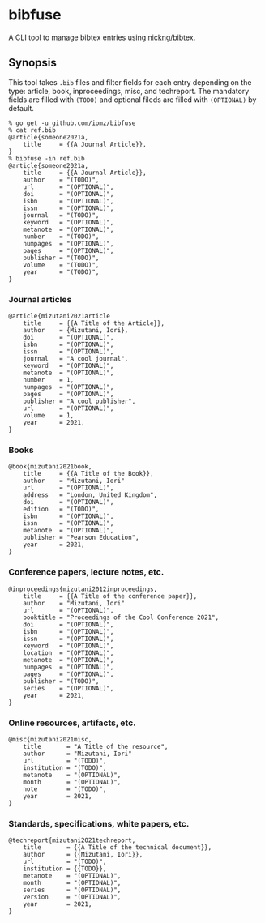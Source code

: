 # bibfuse
A CLI tool to manage bibtex entries using [nickng/bibtex](https://github.com/nickng/bibtex).

## Synopsis
This tool takes `.bib` files and filter fields for each entry depending on the type: article, book, inproceedings, misc, and techreport.
The mandatory fields are filled with `(TODO)` and optional fileds are filled with `(OPTIONAL)` by default.

```console
% go get -u github.com/iomz/bibfuse
% cat ref.bib
@article{someone2021a,
    title     = {{A Journal Article}},
}
% bibfuse -in ref.bib
@article{someone2021a,
    title     = {{A Journal Article}},
    author    = "(TODO)",
    url       = "(OPTIONAL)",
    doi       = "(OPTIONAL)",
    isbn      = "(OPTIONAL)",
    issn      = "(OPTIONAL)",
    journal   = "(TODO)",
    keyword   = "(OPTIONAL)",
    metanote  = "(OPTIONAL)",
    number    = "(TODO)",
    numpages  = "(OPTIONAL)",
    pages     = "(OPTIONAL)",
    publisher = "(TODO)",
    volume    = "(TODO)",
    year      = "(TODO)",
}
```

### Journal articles
```
@article{mizutani2021article 
    title     = {{A Title of the Article}},
    author    = {Mizutani, Iori},
    doi       = "(OPTIONAL)",
    isbn      = "(OPTIONAL)",
    issn      = "(OPTIONAL)",
    journal   = "A cool journal",
    keyword   = "(OPTIONAL)",
    metanote  = "(OPTIONAL)",
    number    = 1,
    numpages  = "(OPTIONAL)",
    pages     = "(OPTIONAL)",
    publisher = "A cool publisher",
    url       = "(OPTIONAL)",
    volume    = 1,
    year      = 2021,
}
```

### Books
```
@book{mizutani2021book,
    title     = {{A Title of the Book}},
    author    = "Mizutani, Iori"
    url       = "(OPTIONAL)",
    address   = "London, United Kingdom",
    doi       = "(OPTIONAL)",
    edition   = "(TODO)",
    isbn      = "(OPTIONAL)",
    issn      = "(OPTIONAL)",
    metanote  = "(OPTIONAL)",
    publisher = "Pearson Education",
    year      = 2021,
}
```

### Conference papers, lecture notes, etc.
```
@inproceedings{mizutani2012inproceedings,
    title     = {{A Title of the conference paper}},
    author    = "Mizutani, Iori"
    url       = "(OPTIONAL)",
    booktitle = "Proceedings of the Cool Conference 2021",
    doi       = "(OPTIONAL)",
    isbn      = "(OPTIONAL)",
    issn      = "(OPTIONAL)",
    keyword   = "(OPTIONAL)",
    location  = "(OPTIONAL)",
    metanote  = "(OPTIONAL)",
    numpages  = "(OPTIONAL)",
    pages     = "(OPTIONAL)",
    publisher = "(TODO)",
    series    = "(OPTIONAL)",
    year      = 2021,
}
```

### Online resources, artifacts, etc.
```
@misc{mizutani2021misc,
    title       = "A Title of the resource",
    author      = "Mizutani, Iori"
    url         = "(TODO)",
    institution = "(TODO)",
    metanote    = "(OPTIONAL)",
    month       = "(OPTIONAL)",
    note        = "(TODO)",
    year        = 2021,
}
```

### Standards, specifications, white papers, etc.
```
@techreport{mizutani2021techreport,
    title       = {{A Title of the technical document}},
    author      = {{Mizutani, Iori}},
    url         = "(TODO)",
    institution = {{TODO}},
    metanote    = "(OPTIONAL)",
    month       = "(OPTIONAL)",
    series      = "(OPTIONAL)",
    version     = "(OPTIONAL)",
    year        = 2021,
}
```
